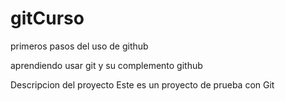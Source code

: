 # gitCurso
primeros pasos del uso de github
 
aprendiendo usar git y su complemento github

Descripcion del proyecto
Este es un proyecto de prueba con Git
